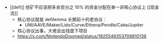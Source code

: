 - [[defi]] 挖矿不应该把多余百分之 10% 的资金分配在单一非核心协议上 [[现金流]]
	- 核心协议就是 defilemma 长期前十的老协议：
		- UNI/AAVE/Maker/Lido/Curve/Ethena/Pendle/Cake/Jupiter
	- 核心协议出事，大佬会出钱盘下项目
	- https://x.com/NintendoDoomed/status/1925549353709810139